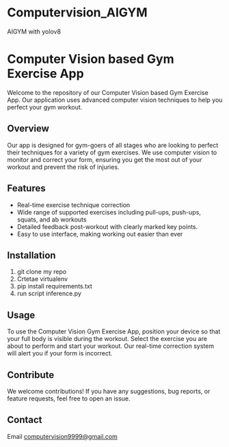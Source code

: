 # Computervision_AIGYM
AIGYM with yolov8
# Computer Vision based Gym Exercise App

Welcome to the repository of our Computer Vision based Gym Exercise App. Our application uses advanced computer vision techniques to help you perfect your gym workout.

## Overview

Our app is designed for gym-goers of all stages who are looking to perfect their techniques for a variety of gym exercises. We use computer vision to monitor and correct your form, ensuring you get the most out of your workout and prevent the risk of injuries.

## Features

- Real-time exercise technique correction
- Wide range of supported exercises including pull-ups, push-ups, squats, and ab workouts
- Detailed feedback post-workout with clearly marked key points.
- Easy to use interface, making working out easier than ever

## Installation 

1. git clone my repo
2. Crtetae virtualenv
3. pip install requirements.txt
4. run script inference.py

## Usage

To use the Computer Vision Gym Exercise App, position your device so that your full body is visible during the workout. Select the exercise you are about to perform and start your workout. Our real-time correction system will alert you if your form is incorrect.

## Contribute

We welcome contributions! If you have any suggestions, bug reports, or feature requests, feel free to open an issue.
## Contact

Email computervision9999@gmail.com
